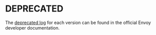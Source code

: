 # DEPRECATED

The [deprecated log](https://www.envoyproxy.io/docs/envoy/latest/version_history/version_history)
for each version can be found in the official Envoy developer documentation.
